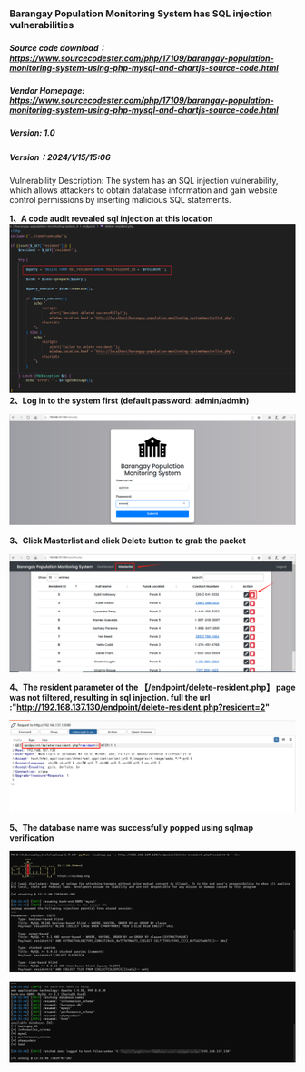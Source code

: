 ### Barangay Population Monitoring System has SQL injection vulnerabilities

##### Source code download：https://www.sourcecodester.com/php/17109/barangay-population-monitoring-system-using-php-mysql-and-chartjs-source-code.html
##### Vendor Homepage: https://www.sourcecodester.com/php/17109/barangay-population-monitoring-system-using-php-mysql-and-chartjs-source-code.html
##### Version: 1.0
##### Version：2024/1/15/15:06

Vulnerability Description: The system has an SQL injection vulnerability, which allows attackers to obtain database information and gain website control permissions by inserting malicious SQL statements.

**1、A code audit revealed sql injection at this location**
![image-20240120150912](https://github.com/modian-un/CVE/blob/main/Barangay%20Population%20Monitoring%20System.assets/image-20240120150912.png)
**2、Log in to the system first (default password: admin/admin)**

![image-20240120132623791](https://github.com/modian-un/CVE/blob/main/Barangay%20Population%20Monitoring%20System.assets/image-20240120132623791.png)

**3、Click Masterlist and click Delete button to grab the packet**

![image-20240120132717476](https://github.com/modian-un/CVE/blob/main/Barangay%20Population%20Monitoring%20System.assets/image-20240120132717476.png)

**4、The resident parameter of the 【/endpoint/delete-resident.php】 page was not filtered, resulting in sql injection. full the url :"http://192.168.137.130/endpoint/delete-resident.php?resident=2"**

![image-20240120132958612](https://github.com/modian-un/CVE/blob/main/Barangay%20Population%20Monitoring%20System.assets/image-20240120132958612.png)

**5、The database name was successfully popped using sqlmap verification**

![image-20240120133212599](https://github.com/modian-un/CVE/blob/main/Barangay%20Population%20Monitoring%20System.assets/image-20240120133212599.png)

![image-20240120133307683](https://github.com/modian-un/CVE/blob/main/Barangay%20Population%20Monitoring%20System.assets/image-20240120133307683.png)
